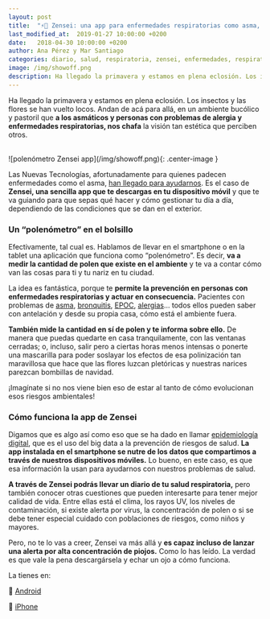 ```yaml
---
layout: post
title:  "⚡📱 Zensei: una app para enfermedades respiratorias como asma, epoc o rinitis alérgica"
last_modified_at:  2019-01-27 10:00:00 +0200
date:   2018-04-30 10:00:00 +0200
author: Ana Pérez y Mar Santiago
categories: diario, salud, respiratoria, zensei, enfermedades, respiratorias, digital, app, asma, epoc, zensei
image: /img/showoff.png
description: Ha llegado la primavera y estamos en plena eclosión. Los insectos y las flores se han vuelto locos. Andan de acá para allá, en un ambiente bucólico y pastoril que a los asmáticos y personas ...
---
```


Ha llegado la primavera y estamos en plena eclosión. Los insectos y las flores se han vuelto locos. Andan de acá para allá, en un ambiente bucólico y pastoril que **a los asmáticos y personas con problemas de alergia y enfermedades respiratorias, nos chafa** la visión tan estética que perciben otros.

<br>
![polenómetro Zensei app](/img/showoff.png){: .center-image }
<br>

Las Nuevas Tecnologías, afortunadamente para quienes padecen enfermedades como el asma, [han llegado para ayudarnos](https://zenseiapp.com/blog/2018/04/30/zensei-app-enfermedades-respiratorias/). Es el caso de **Zensei, una sencilla app que te descargas en tu dispositivo móvil** y que te va guiando para que sepas qué hacer y cómo gestionar tu día a día, dependiendo de las condiciones que se dan en el exterior.

### Un “polenómetro” en el bolsillo

Efectivamente, tal cual es. Hablamos de llevar en el smartphone o en la tablet una aplicación que funciona como “polenómetro”. Es decir, **va a medir la cantidad de polen que existe en el ambiente** y te va a contar cómo van las cosas para ti y tu nariz en tu ciudad.

La idea es fantástica, porque te **permite la prevención en personas con enfermedades respiratorias y actuar en consecuencia.** Pacientes con problemas de [asma](https://medlineplus.gov/spanish/ency/article/000141.htm), [bronquitis](https://medlineplus.gov/spanish/acutebronchitis.html), [EPOC](https://medlineplus.gov/spanish/ency/article/000091.htm), [alergias](https://medlineplus.gov/spanish/allergy.html?utm_expid=.xlgl9m0eQZGZgomQY9TCCQ.0&utm_referrer=https%3A%2F%2Fwww.google.es%2F)… todos ellos pueden saber con antelación y desde su propia casa, cómo está el ambiente fuera. 

**También mide la cantidad en sí de polen y te informa sobre ello.** De manera que puedas quedarte en casa tranquilamente, con las ventanas cerradas; o, incluso, salir pero a ciertas horas menos intensas o ponerte una mascarilla para poder soslayar los efectos de esa polinización tan maravillosa que hace que las flores luzcan pletóricas y nuestras narices parezcan bombillas de navidad.

¡Imagínate si no nos viene bien eso de estar al tanto de cómo evolucionan esos riesgos ambientales!

### Cómo funciona la app de Zensei

Digamos que es algo así como eso que se ha dado en llamar [epidemiología digital](https://microbioun.blogspot.com.es/2016/07/epidemiologia-digital-google-nos-puede.html), que es el uso del big data a la prevención de riesgos de salud. **La app instalada en el smartphone se nutre de los datos que compartimos a través de nuestros dispositivos móviles.** Lo bueno, en este caso, es que esa información la usan para ayudarnos con nuestros problemas de salud.

**A través de Zensei podrás llevar un diario de tu salud respiratoria,** pero también conocer otras cuestiones que pueden interesarte para tener mejor calidad de vida. Entre ellas está el clima, los rayos UV, los niveles de contaminación, si existe alerta por virus, la concentración de polen o si se debe tener especial cuidado con poblaciones de riesgos, como niños y mayores.

Pero, no te lo vas a creer, Zensei va más allá y **es capaz incluso de lanzar una alerta por alta concentración de piojos.** Como lo has leído. La verdad es que vale la pena descargársela y echar un ojo a cómo funciona. 

La tienes en: 

📱 [Android](https://zenseiapp.com)

📱 [iPhone](https://zenseiapp.com)
